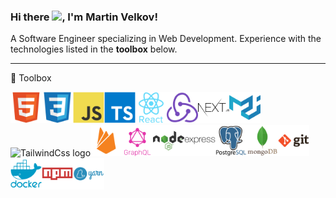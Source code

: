 ### Hi there <img src="https://raw.githubusercontent.com/MartinHeinz/MartinHeinz/master/wave.gif" width="30px"/>, I'm Martin Velkov!

A Software Engineer specializing in Web Development. Experience with the technologies listed in the **toolbox** below.

---

🧰 Toolbox

<img src="https://github.com/devicons/devicon/blob/master/icons/html5/html5-original.svg" alt="Html logo" width="50" height="50"/><img src="https://github.com/devicons/devicon/blob/master/icons/css3/css3-original.svg" alt="Css logo" width="50" height="50"/><img src="https://github.com/devicons/devicon/blob/master/icons/javascript/javascript-original.svg" alt="Javascript logo" width="50" height="50"/><img src="https://github.com/devicons/devicon/blob/master/icons/typescript/typescript-original.svg" alt="Typescript logo" width="50" height="50"/><img src="https://github.com/devicons/devicon/blob/master/icons/react/react-original-wordmark.svg" alt="React.Js logo" width="50" height="50"/><img src="https://github.com/devicons/devicon/blob/master/icons/redux/redux-original.svg" alt="Redux logo" width="50" height="50"/><img src="https://github.com/devicons/devicon/blob/master/icons/nextjs/nextjs-original-wordmark.svg" alt="Next.Js logo" width="50" height="50"/><img src="https://github.com/devicons/devicon/blob/master/icons/materialui/materialui-original.svg" alt="MaterialUI logo" width="50" height="50"/><img src="https://cdn.worldvectorlogo.com/logos/tailwindcss.svg" alt="TailwindCss logo" width="50" height="50"/><img src="https://github.com/devicons/devicon/blob/master/icons/firebase/firebase-plain.svg" alt="Firebase logo" width="50" height="50"/><img src="https://github.com/devicons/devicon/blob/master/icons/graphql/graphql-plain-wordmark.svg" alt="GraphQL logo" width="50" height="50"/><img src="https://github.com/devicons/devicon/blob/master/icons/nodejs/nodejs-original-wordmark.svg" alt="NodeJs logo" width="50" height="50"/><img src="https://github.com/devicons/devicon/blob/master/icons/express/express-original-wordmark.svg" alt="Express logo" width="50" height="50"/><img src="https://github.com/devicons/devicon/blob/master/icons/postgresql/postgresql-original-wordmark.svg" alt="PostgreSQL logo" width="50" height="50"/><img src="https://github.com/devicons/devicon/blob/master/icons/mongodb/mongodb-original-wordmark.svg" alt="MongoDB logo" width="50" height="50"/><img src="https://github.com/devicons/devicon/blob/master/icons/git/git-original-wordmark.svg" alt="Git logo" width="50" height="50"/><img src="https://github.com/devicons/devicon/blob/master/icons/docker/docker-plain-wordmark.svg" alt="Docker logo" width="50" height="50"/><img src="https://github.com/devicons/devicon/blob/master/icons/npm/npm-original-wordmark.svg" alt="Npm logo" width="50" height="50"/><img src="https://github.com/devicons/devicon/blob/master/icons/yarn/yarn-original-wordmark.svg" alt="Yarn logo" width="50" height="50"/>
